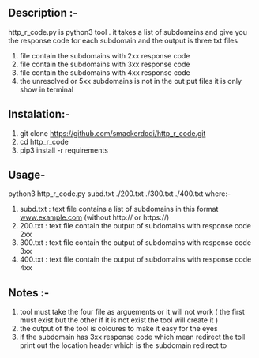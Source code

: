 ## Description :-
http_r_code.py is python3 tool . it takes a list of subdomains and give you the response code for each subdomain and the output is three txt files 
1. file contain the subdomains with 2xx response code 
2. file contain the subdomains with 3xx response code
3. file contain the subdomains with 4xx response code
4. the unresolved or 5xx subdomains is not in the out put files it is only show in terminal 
## Instalation:-
1. git clone https://github.com/smackerdodi/http_r_code.git
2. cd http_r_code
3. pip3 install -r requirements 
## Usage-
python3 http_r_code.py subd.txt ./200.txt ./300.txt ./400.txt 
where:-
1. subd.txt : text file contains a list of subdomains in this format www.example.com (without http:// or https://)
2. 200.txt : text file contain the output of subdomains with response code 2xx
3. 300.txt : text file contain the output of subdomains with response code 3xx
4. 400.txt : text file contain the output of subdomains with response code 4xx
## Notes :-
1.  tool must take the four file as arguements or it will not work ( the first must exist but the other if it is not exist the tool will create it )
2. the output of the tool is coloures to make it easy for the eyes 
3. if the subdomain has 3xx response code which mean redirect the toll print out the location header which is the subdomain redirect to 

